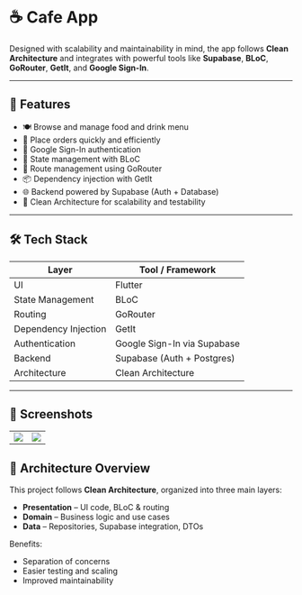 # ☕ Cafe App

Designed with scalability and maintainability in mind, the app follows **Clean Architecture** and integrates with powerful tools like **Supabase**, **BLoC**, **GoRouter**, **GetIt**, and **Google Sign-In**.

---

## 🚀 Features

- 🍽️ Browse and manage food and drink menu
- 🧾 Place orders quickly and efficiently
- 🔐 Google Sign-In authentication
- 🧠 State management with BLoC
- 🔄 Route management using GoRouter
- 📦 Dependency injection with GetIt
- 🌐 Backend powered by Supabase (Auth + Database)
- 🧼 Clean Architecture for scalability and testability

---

## 🛠️ Tech Stack

| Layer                | Tool / Framework            |
| -------------------- | --------------------------- |
| UI                   | Flutter                     |
| State Management     | BLoC                        |
| Routing              | GoRouter                    |
| Dependency Injection | GetIt                       |
| Authentication       | Google Sign-In via Supabase |
| Backend              | Supabase (Auth + Postgres)  |
| Architecture         | Clean Architecture          |

---

## 📸 Screenshots

<table>
  <tr>
    <td><img src="https://github.com/user-attachments/assets/cae2d873-a18d-41a0-846f-3f430d1b7511"/></td>
    <td><img src="https://github.com/user-attachments/assets/ea0d992a-7022-4529-925e-52301abf0929"/></td>
  </tr>
</table>

## 🧱 Architecture Overview

This project follows **Clean Architecture**, organized into three main layers:

- **Presentation** – UI code, BLoC & routing
- **Domain** – Business logic and use cases
- **Data** – Repositories, Supabase integration, DTOs

Benefits:

- Separation of concerns
- Easier testing and scaling
- Improved maintainability

